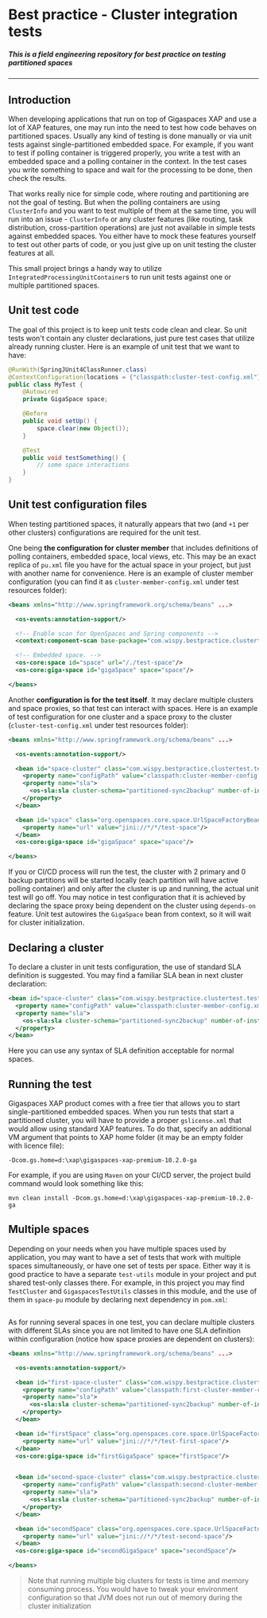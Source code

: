 # Best practice - Cluster integration tests
##### _This is a field engineering repository for best practice on testing partitioned spaces_
-----------------------------------------

## Introduction

When developing applications that run on top of Gigaspaces XAP and use a lot of XAP features, one may run into the need to test how code behaves on partitioned spaces. Usually any kind of testing is done manually or via unit tests against single-partitioned embedded space. For example, if you want to test if polling container is triggered properly, you write a test with an embedded space and a polling container in the context. In the test cases you write something to space and wait for the processing to be done, then check the results.

That works really nice for simple code, where routing and partitioning are not the goal of testing. But when the polling containers are using `ClusterInfo` and you want to test multiple of them at the same time, you will run into an issue - `ClusterInfo` or any cluster features (like routing, task distribution, cross-partition operations) are just not available in simple tests against embedded spaces. You either have to mock these features yourself to test out other parts of code, or you just give up on unit testing the cluster features at all.

This small project brings a handy way to utilize `IntegratedProcessingUnitContainer`s to run unit tests against one or multiple partitioned spaces.

## Unit test code

The goal of this project is to keep unit tests code clean and clear. So unit tests won't contain any cluster declarations, just pure test cases that utilize already running cluster. Here is an example of unit test that we want to have:

```java
@RunWith(SpringJUnit4ClassRunner.class)
@ContextConfiguration(locations = {"classpath:cluster-test-config.xml"})
public class MyTest {
    @Autowired
    private GigaSpace space;

    @Before
    public void setUp() {
        space.clear(new Object());
    }

    @Test
    public void testSomething() {
        // some space interactions
    }
}
```

## Unit test configuration files

When testing partitioned spaces, it naturally appears that two (and `+1` per other clusters) configurations are required for the unit test.

One being **the configuration for cluster member** that includes definitions of polling containers, embedded space, local views, etc. This may be an exact replica of `pu.xml` file you have for the actual space in your project, but just with another name for convenience. Here is an example of cluster member configuration (you can find it as `cluster-member-config.xml` under test resources folder):

```xml
<beans xmlns="http://www.springframework.org/schema/beans" ...>

  <os-events:annotation-support/>

  <!-- Enable scan for OpenSpaces and Spring components -->
  <context:component-scan base-package="com.wispy.bestpractice.clustertest"/>

  <!-- Embedded space. -->
  <os-core:space id="space" url="/./test-space"/>
  <os-core:giga-space id="gigaSpace" space="space"/>

</beans>
```

Another **configuration is for the test itself**. It may declare multiple clusters and space proxies, so that test can interact with spaces. Here is an example of test configuration for one cluster and a space proxy to the cluster (`cluster-test-config.xml` under test resources folder):

```xml
<beans xmlns="http://www.springframework.org/schema/beans" ...>

  <os-events:annotation-support/>

  <bean id="space-cluster" class="com.wispy.bestpractice.clustertest.test.TestCluster">
    <property name="configPath" value="classpath:cluster-member-config.xml"/>
    <property name="sla">
      <os-sla:sla cluster-schema="partitioned-sync2backup" number-of-instances="2" number-of-backups="0"/>
    </property>
  </bean>

  <bean id="space" class="org.openspaces.core.space.UrlSpaceFactoryBean" depends-on="space-cluster">
    <property name="url" value="jini://*/*/test-space"/>
  </bean>
  <os-core:giga-space id="gigaSpace" space="space"/>

</beans>
```

If you or CI/CD process will run the test, the cluster with 2 primary and 0 backup partitions will be started locally (each partition will have active polling container) and only after the cluster is up and running, the actual unit test will go off. You may notice in test configuration that it is achieved by declaring the space proxy being dependent on the cluster using `depends-on` feature. Unit test autowires the `GigaSpace` bean from context, so it will wait for cluster initialization.

## Declaring a cluster

To declare a cluster in unit tests configuration, the use of standard SLA definition is suggested. You may find a familiar SLA bean in next cluster declaration:

```xml
<bean id="space-cluster" class="com.wispy.bestpractice.clustertest.test.TestCluster">
  <property name="configPath" value="classpath:cluster-member-config.xml"/>
  <property name="sla">
    <os-sla:sla cluster-schema="partitioned-sync2backup" number-of-instances="2" number-of-backups="0"/>
  </property>
</bean>
```

Here you can use any syntax of SLA definition acceptable for normal spaces.

## Running the test

Gigaspaces XAP product comes with a free tier that allows you to start single-partitioned embedded spaces. When you run tests that start a partitioned cluster, you will have to provide a proper `gslicense.xml` that would allow using standard XAP features. To do that, specify an additional VM argument that points to XAP home folder (it may be an empty folder with licence file):

```
-Dcom.gs.home=d:\xap\gigaspaces-xap-premium-10.2.0-ga
```

For example, if you are using `Maven` on your CI/CD server, the project build command would look something like this:

```
mvn clean install -Dcom.gs.home=d:\xap\gigaspaces-xap-premium-10.2.0-ga
```

## Multiple spaces

Depending on your needs when you have multiple spaces used by application, you may want to have a set of tests that work with multiple spaces simultaneously, or have one set of tests per space. Either way it is good practice to have a separate `test-utils` module in your project and put shared test-only classes there. For example, in this project you may find `TestCluster` and `GigaspacesTestUtils` classes in this module, and the use of them in `space-pu` module by declaring next dependency in `pom.xml`:

```xml
```

As for running several spaces in one test, you can declare multiple clusters with different SLAs since you are not limited to have one SLA definition within configuration (notice how space proxies are dependent on clusters):

```xml
<beans xmlns="http://www.springframework.org/schema/beans" ...>

  <os-events:annotation-support/>

  <bean id="first-space-cluster" class="com.wispy.bestpractice.clustertest.test.TestCluster">
    <property name="configPath" value="classpath:first-cluster-member-config.xml"/>
    <property name="sla">
      <os-sla:sla cluster-schema="partitioned-sync2backup" number-of-instances="2" number-of-backups="0"/>
    </property>
  </bean>

  <bean id="firstSpace" class="org.openspaces.core.space.UrlSpaceFactoryBean" depends-on="first-space-cluster">
    <property name="url" value="jini://*/*/test-first-space"/>
  </bean>
  <os-core:giga-space id="firstGigaSpace" space="firstSpace"/>


  <bean id="second-space-cluster" class="com.wispy.bestpractice.clustertest.test.TestCluster">
    <property name="configPath" value="classpath:second-cluster-member-config.xml"/>
    <property name="sla">
      <os-sla:sla cluster-schema="partitioned-sync2backup" number-of-instances="4" number-of-backups="1"/>
    </property>
  </bean>

  <bean id="secondSpace" class="org.openspaces.core.space.UrlSpaceFactoryBean" depends-on="second-space-cluster">
    <property name="url" value="jini://*/*/test-second-space"/>
  </bean>
  <os-core:giga-space id="secondGigaSpace" space="secondSpace"/>

</beans>
```

> Note that running multiple big clusters for tests is time and memory consuming process. You would have to tweak your environment configuration so that JVM does not run out of memory during the cluster initialization
